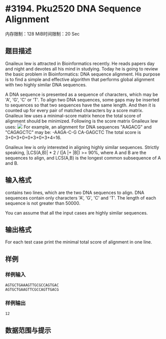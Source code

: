 # #3194. Pku2520 DNA Sequence Alignment

内存限制：128 MiB时间限制：20 Sec

## 题目描述

Gnaileux Iew is attracted in Bioinformatics recently. He reads papers day and night and devotes all his mind in studying. Today he is going to review the basic problem in Bioinformatics: DNA sequence alignment. His purpose is to find a simple and effective algorithm that performs global alignment with two highly similar DNA sequences. 

A DNA sequence is presented as a sequence of characters, which may be 'A', 'G', 'C' or 'T'. To align two DNA sequences, some gaps may be inserted to sequences so that two sequences have the same length. And then it is counted up for every pair of matched characters by a score matrix. Gnaileux Iew uses a minimal-score matrix hence the total score of alignment should be minimized. Following is the score matrix Gnaileux Iew uses: 
![](http://poj.org/images/2520_1.jpg)
For example, an alignment for DNA sequences "AAGACG" and "CAGAGCTC" may be: 
-AAGA-C-G 
CA-GAGCTC 
The total score is 3+0+3+0+0+3+0+3+4=16. 

Gnaileux Iew is only interested in aligning highly similar sequences. Strictly speaking, |LCS(A,B)| * 2 / (|A |+ |B|) >= 90%, where A and B are the sequences to align, and LCS(A,B) is the longest common subsequence of A and B. 

## 输入格式

contains two lines, which are the two DNA sequences to align. DNA sequences contain only characters 'A', 'G', 'C' and 'T'. The length of each sequence is not greater than 50000. 

You can assume that all the input cases are highly similar sequences. 

## 输出格式

For each test case print the minimal total score of alignment in one line.

## 样例

### 样例输入

    
    AGTGCTGAAAGTTGCGCCAGTGAC
    AGTGCTGAAGTTCGCCAGTTGACG
    
    
    

### 样例输出

    
    12
    
    

## 数据范围与提示
